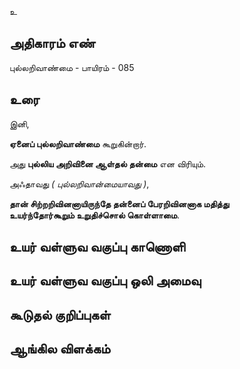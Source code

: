 உ


## அதிகாரம் எண்

புல்லறிவாண்மை - பாயிரம் - 085	
## உரை

இனி,  

**ஏனைப் புல்லறிவாண்மை** கூறுகின்றார்.  

அது **புல்லிய அறிவினை ஆள்தல் தன்மை** என விரியும்.  

அஃதாவது _( புல்லறிவான்மையாவது )_,  

**தான் சிற்றறிவினனாயிருந்தே தன்னைப் பேரறிவினனாக மதித்து  
உயர்ந்தோர்கூறும் உறுதிச்சொல் கொள்ளாமை**.


## உயர் வள்ளுவ வகுப்பு காணொளி


## உயர் வள்ளுவ வகுப்பு ஒலி அமைவு 


## கூடுதல் குறிப்புகள்


## ஆங்கில விளக்கம்

